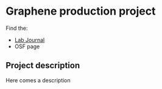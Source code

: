 # Graphene production project

Find the:
* [Lab Journal](lab_journal.html)
* OSF page

## Project description

Here comes a description
